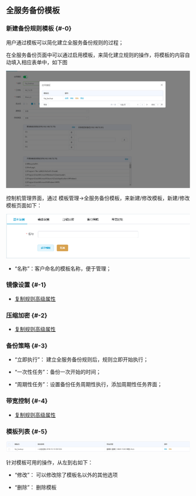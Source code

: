## 全服务备份模板

### 新建备份规则模板 {#-0}

用户通过模板可以简化建立全服务备份规则的过程；

在全服务备份页面中可以通过启用模板，来简化建立规则的操作，将模板的内容自动填入相应表单中，如下图

![](/assets/v7.0.20181009014.png)

控制机管理界面，通过 模板管理-&gt;全服务备份模板，来新建/修改模板，新建/修改模板页面如下：

![](/assets/v7.0.20181009015.png)

* “名称”：客户命名的模板名称，便于管理；


### 镜像设置 {#-1}

* [复制规则高级属性](/coopy_cdp/advance_settings.md)

### 压缩加密 {#-2}

* [复制规则高级属性](/coopy_cdp/advance_settings.md)

### 备份策略 {#-3}

* “立即执行”： 建立全服务备份规则后，规则立即开始执行；

* “一次性任务”：备份一次开始的时间；

* “周期性任务”：设置备份任务周期性执行，添加周期性任务界面；

### 带宽控制 {#-4}

* [复制规则高级属性](/coopy_cdp/advance_settings.md)

### 模板列表 {#-5}

![](/assets/v7.0.20181009016.png)

针对模板可用的操作，从左到右如下：

* “修改”： 可以修改除了模板名以外的其他选项

* “删除”： 删除模板
